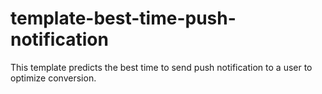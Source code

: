# template-best-time-push-notification
This template predicts the best time to send push notification to a user to optimize conversion.
